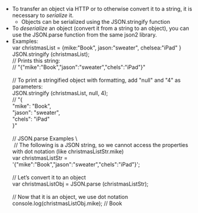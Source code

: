 - To transfer an object via HTTP or to otherwise convert it to a string, it is necessary to _serialize_ it.
    - Objects can be serialized using the JSON.stringify function
- To _deserialize_ an object (convert it from a string to an object), you can use the JSON.parse function from the same json2 library.
- Examples:  
    var christmasList = {mike:"Book", jason:"sweater", chelsea:"iPad" }  
    JSON.stringify (christmasList);  
    ​// Prints this string:​  
    ​// "{"mike":"Book","jason":"sweater","chels":"iPad"}"    
    ​  
    ​// To print a stringified object with formatting, add "null" and "4" as parameters:​  
    JSON.stringify (christmasList, null, 4);  
    // "{  
    "mike": "Book",  
    "jason": "sweater",  
    "chels": "iPad"​  
    }"  
    ​  
    ​// JSON.parse Examples \\​  
     // The following is a JSON string, so we cannot access the properties with dot notation (like christmasListStr.mike)​  
    ​var christmasListStr = '{"mike":"Book","jason":"sweater","chels":"iPad"}';  
    ​  
    ​// Let’s convert it to an object​  
    ​var christmasListObj = JSON.parse (christmasListStr);  
    ​  
    ​// Now that it is an object, we use dot notation​  
    console.log(christmasListObj.mike); // Book